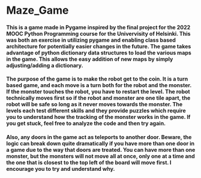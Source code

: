 # Maze_Game

#### This is a game made in Pygame inspired by the final project for the 2022 MOOC Python Programming course for the Univervisity of Helsinki. This was both an exercise in utilizing pygame and enabling class based architecture for potentially easier changes in the future. The game takes advantage of python dictionary data structures to load the various maps in the game. This allows the easy addition of new maps by simply adjusting/adding a dictionary.

#### The purpose of the game is to make the robot get to the coin. It is a turn based game, and each move is a turn both for the robot and the monster. If the monster touches the robot, you have to restart the level. The robot technically moves first so if the robot and monster are one tile apart, the robot will be safe so long as it never moves towards the monster. The levels each test different skills and they provide puzzles which require you to understand how the tracking of the monster works in the game. If you get stuck, feel free to analyze the code and then try again. 

#### Also, any doors in the game act as teleports to another door. Beware, the logic can break down quite dramatically if you have more than one door in a game due to the way that doors are treated. You can have more than one monster, but the monsters will not move all at once, only one at a time and the one that is closest to the top left of the board will move first. I encourage you to try and understand why.
